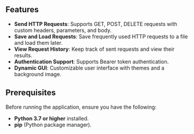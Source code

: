 ## Features

- **Send HTTP Requests**: Supports GET, POST, DELETE requests with custom headers, parameters, and body.
- **Save and Load Requests**: Save frequently used HTTP requests to a file and load them later.
- **View Request History**: Keep track of sent requests and view their results.
- **Authentication Support**: Supports Bearer token authentication.
- **Dynamic GUI**: Customizable user interface with themes and a background image.

## Prerequisites

Before running the application, ensure you have the following:

- **Python 3.7 or higher** installed.
- **pip** (Python package manager).



